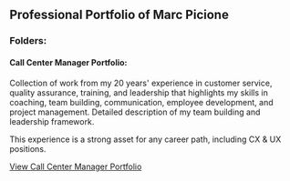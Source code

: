## Professional Portfolio of Marc Picione

### Folders:

#### Call Center Manager Portfolio:

Collection of work from my 20 years' experience in customer service, quality assurance, training, and leadership that highlights my skills in coaching, team building, communication, employee development, and project management. Detailed description of my team building and leadership framework.

This experience is a strong asset for any career path, including CX & UX positions.

[View Call Center Manager Portfolio](https://github.com/mpicione/picione-portfolio/tree/main/Call%20Center%20Manager%20Portfolio)


